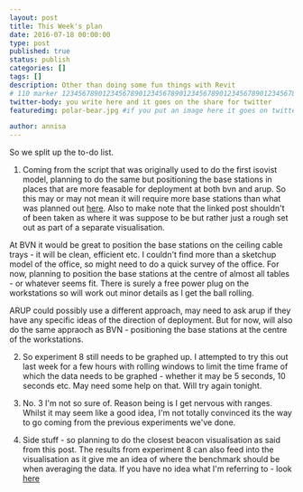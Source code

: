 ```yaml
---
layout: post
title: This Week's plan
date: 2016-07-18 00:00:00
type: post
published: true
status: publish
categories: []
tags: []
description: Other than doing some fun things with Revit
# 110 marker 1234567890123456789012345678901234567890123456789012345678901234567890123456789012345678901234567890123456789
twitter-body: you write here and it goes on the share for twitter
featuredimg: polar-bear.jpg #if you put an image here it goes on twitter too

author: annisa
---
```


So we split up the to-do list. 

1. Coming from the script that was originally used to do the first isovist model, planning to do the same but positioning the base stations in places that are more feasable for deployment at both bvn and arup. So this may or may not mean it will require more base stations than what was planned out [here](http://where-in.space/2016/bvn-and-arup-isovist). Also to make note that the linked post shouldn't of been taken as where it was suppose to be but rather just a rough set out as part of a separate visualisation.

At BVN it would be great to position the base stations on the ceiling cable trays - it will be clean, efficient etc. I couldn't find more than a sketchup model of the office, so might need to do a quick survey of the office. For now, planning to position the base stations at the centre of almost all tables - or whatever seems fit. There is surely a free power plug on the workstations so will work out minor details as I get the ball rolling. 

ARUP could possibly use a different approach, may need to ask arup if they have any specific ideas of the direction of deployment. But for now, will also do the same appraoch as BVN - positioning the base stations at the centre of the workstations. 

2. So experiment 8 still needs to be graphed up. I attempted to try this out last week for a few hours with rolling windows to limit the time frame of which the data needs to be graphed - whether it may be 5 seconds, 10 seconds etc. May need some help on that. Will try again tonight. 

3. No. 3 I'm not so sure of. Reason being is I get nervous with ranges. Whilst it may seem like a good idea, I'm not totally convinced its the way to go coming from the previous experiments we've done.

4. Side stuff - so planning to do the closest beacon visualisation as said from this post. The results from experiment 8 can also feed into the visualisation as it give me an idea of where the benchmark should be when averaging the data. If you have no idea what I'm referring to - look [here](http://where-in.space/2016/closest-beacon-visualisation)